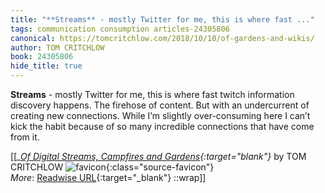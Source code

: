 ```yaml
---
title: "**Streams** - mostly Twitter for me, this is where fast ..."
tags: communication consumption articles-24305806
canonical: https://tomcritchlow.com/2018/10/10/of-gardens-and-wikis/
author: TOM CRITCHLOW
book: 24305806
hide_title: true
---
```


**Streams** - mostly Twitter for me, this is where fast twitch information discovery happens. The firehose of content. But with an undercurrent of creating new connections. While I’m slightly over-consuming here I can’t kick the habit because of so many incredible connections that have come from it.


[[<cite>_[Of Digital Streams, Campfires and Gardens](https://tomcritchlow.com/2018/10/10/of-gardens-and-wikis/){:target="_blank"}_</cite> by TOM CRITCHLOW ![favicon](https://s2.googleusercontent.com/s2/favicons?domain=tomcritchlow.com){:class="source-favicon"}<br>
_More_: [Readwise URL](https://readwise.io/open/474848023){:target="_blank"}
::wrap]]